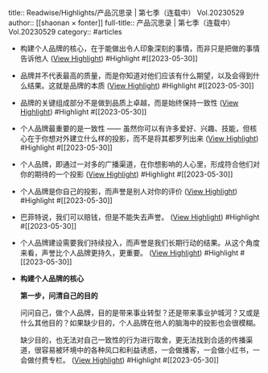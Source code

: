 title:: Readwise/Highlights/产品沉思录 | 第七季（连载中） Vol.20230529
author:: [[shaonan × fonter]]
full-title:: 产品沉思录 | 第七季（连载中） Vol.20230529
category:: #articles

- 构建个人品牌的核心，在于能做出令人印象深刻的事情，而非只是把做的事情告诉他人 ([View Highlight](https://read.readwise.io/read/01h1n5q7qazmw2gpnshqwhg17z)) #Highlight #[[2023-05-30]]
- 品牌并不代表最高的质量，而是你知道对他们应该有什么期望，以及会得到什么结果。这就是品牌的本质 ([View Highlight](https://read.readwise.io/read/01h1n5qh6fxh8cckgqkb8r1jx4)) #Highlight #[[2023-05-30]]
- 品牌的关键组成部分不是做到品质上卓越，而是始终保持一致性 ([View Highlight](https://read.readwise.io/read/01h1n5qm9sfbxxcaq9z2a5z2ep)) #Highlight #[[2023-05-30]]
- 个人品牌最重要的是一致性 —— 虽然你可以有许多爱好、兴趣、技能，但核心在于你想对外建立什么样的投影，而不是将其都罗列出来 ([View Highlight](https://read.readwise.io/read/01h1n5qzqm4gpcfnj94cx7etaz)) #Highlight #[[2023-05-30]]
- 个人品牌，即通过一对多的广播渠道，在你想影响的人心里，形成符合他们对你的期待的一个投影 ([View Highlight](https://read.readwise.io/read/01h1n5r330jwp1wgxqekyp5z6k)) #Highlight #[[2023-05-30]]
- 个人品牌是你自己的投影，而声誉是别人对你的评价 ([View Highlight](https://read.readwise.io/read/01h1n5raw64sghzbtrkkeqzd3n)) #Highlight #[[2023-05-30]]
- 巴菲特说，我们可以赔钱，但是不能失去声誉。 ([View Highlight](https://read.readwise.io/read/01h1n5rhsf7htzdn2h8nrb6294)) #Highlight #[[2023-05-30]]
- 个人品牌建设需要我们持续投入，而声誉是我们长期行动的结果。从这个角度来看，声誉比个人品牌更持久，更重要。 ([View Highlight](https://read.readwise.io/read/01h1n5rqf83pt011hxrp3h85cp)) #Highlight #[[2023-05-30]]
- **构建个人品牌的核心**
  
  **第一步，问清自己的目的**
  
  问问自己，做个人品牌，目的是带来事业转型？还是带来事业护城河？又或是什么其他目的？如果缺少目的，个人品牌在他人的脑海中的投影也会很模糊。
  
  缺少目的，也无法对自己一致性的行为进行取舍，更无法找到合适的传播渠道，很容易被环境中的各种风口和利益诱惑，一会做播客，一会做小红书，一会做付费专栏。 ([View Highlight](https://read.readwise.io/read/01h1n5s46cv3tcwrz2sk8swfd2)) #Highlight #[[2023-05-30]]